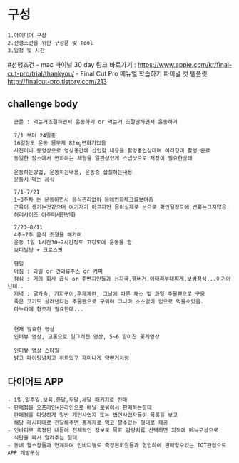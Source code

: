 # 구성
    1.아이디어 구상
    2.선행조건을 위한 구성품 및 Tool
    3.일정 및 시간
    
#선행조건
    - mac 파이널 30 day 링크
    바로가기 : https://www.apple.com/kr/final-cut-pro/trial/thankyou/
    - Final Cut Pro 메뉴얼 
    학습하기
    파이널 컷 템플릿
    http://finalcut-pro.tistory.com/213

## challenge body

      큰틀 : 먹는거조절하면서 운동하기 or 먹는거 조절안하면서 운동하기
    
      7/1 부터 24일중
      16일정도 운동 몸무게 82kg변화가없음
      사진이나 동영상으로 영상중간에 삽입할 내용을 촬영중인상태며 여러형태 촬영 완료
      동일한 장소에서 변화하는 체형을 일관성있게 스냅샷으로 저장이 필요한상태
      
      운동하는방법, 운동하는내용, 운동중 삽질하는내용
      운동시 먹는 음식
      
      7/1~7/21
      1~3주차 는 운동하면서 음식관리없이 몸에변화체크를보여줌
      근육이 생기는것같으며 여기저기 아프지만 몸이실제로 눈으로 확인될정도에 변화는크지않음.
      허리사이즈 아주미세한변화
      
      7/23~8/11
      4주~7주 음식 조절을 해가며
      운동 1일 1시간30~2시간정도 고강도에 운동을 함
      보디빌딩 + 크로스핏
      
      평일 
      아침 : 과일 or 견과류주스 or 커피
      점심 : 거의 회사 급식 or 주변지인들과 선지국,햄버거,이태리부대찌게,보쌈정식...이거아닌데..
      저녁 : 닭가슴, 가지구이,훈재계란, 그날에 따른 채소 및 과일 주물팬으로 구움
      죽은 고기도 살려낸다는 주물팬으로 구워야 그나마 소스없이 입으로 먹을수있음.
      마누라에 협조가 필요한대...
         
     
      현재 필요한 영상
      인터뷰 영상, 고통으로 일그러진 영상, 5~6 알이찬 꽃게영상
      
      인터뷰 영상 스타일
      밝고 파이팅넘치고 위트있구 재미나게 약빤거처럼

## 
      
## 다이어트 APP
    - 1일,일주일,보름,한달,두달,세달 패키지로 판매
    - 판매점을 오프라인+온라인으로 배달 로묶어서 판매하는형태
      판매점을 다양하게 일반 개인사업자 또는 법인사업자들이 목록을 보고
      해당 레시피대로 전달해주면 중계자로 먹고 팔수있는 형태로 제공
    - 인바디로 측정된 내몸에 전체적인 정보로 목표 감량치를 선택하면 최적에 메뉴구성으로
      식단을 짜서 알려주는 형태
    - 동네 헬스장들과 연계하여 인바디별로 측정된회원들과 협업하여 판매할수있는 IOT관점으로 APP 개발구상
    
      
           